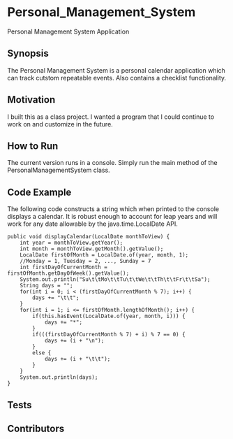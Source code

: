 # Personal_Management_System
Personal Management System Application

## Synopsis
The Personal Management System is a personal calendar application which can track cutstom repeatable events. Also contains a checklist functionality.

## Motivation
I built this as a class project. I wanted a program that I could continue to work on and customize in the future.

## How to Run
The current version runs in a console. Simply run the main method of the PersonalManagementSystem class.

## Code Example
The following code constructs a string which when printed to the console displays a calendar. It is robust enough to account for leap years and will work for any date
allowable by the java.time.LocalDate API.

	public void displayCalendar(LocalDate monthToView) {
		int year = monthToView.getYear();
		int month = monthToView.getMonth().getValue();
		LocalDate firstOfMonth = LocalDate.of(year, month, 1);
		//Monday = 1, Tuesday = 2, ..., Sunday = 7
		int firstDayOfCurrentMonth = firstOfMonth.getDayOfWeek().getValue();
		System.out.println("Su\t\tMo\t\tTu\t\tWe\t\tTh\t\tFr\t\tSa");
		String days = "";
		for(int i = 0; i < (firstDayOfCurrentMonth % 7); i++) {
			days += "\t\t";
		}
		for(int i = 1; i <= firstOfMonth.lengthOfMonth(); i++) {
			if(this.hasEvent(LocalDate.of(year, month, i))) {
				days += "*";
			}
			if(((firstDayOfCurrentMonth % 7) + i) % 7 == 0) {
				days += (i + "\n");
			}
			else {
				days += (i + "\t\t");
			}
		}
		System.out.println(days);
	}

## Tests

## Contributors
